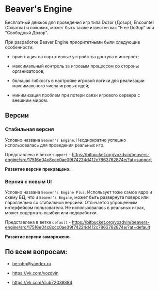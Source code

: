 # Beaver's Engine

Бесплатный движок для проведения игр типа Dozor (Дозор), Encounter (Схватка) и похожих, может быть также известен как "Free Do3op" или "Свободный Дозор".

При разработке Beaver Engine приоритетными были следующие особенности:

- ориентация на портативные устройства доступа в интернет;

- максимальный контроль за игровым процессом со стороны организаторов;

- большая гибкость в настройке игровой логики для реализации максимального числа игровых идей;

- минимизация проблем при потери связи игрового сервера с внешним миром.

## Версии

### Стабильная версия

Условно названа ```Beaver's Engine```. Неоднократно успешно использовалась для проведения реальных игр.

Представлена в ветке ```support``` - https://bitbucket.org/vozdvin/beavers-engine/src/17516e04c8ccc0ae09f74224d412c7863762874e/?at=support

__Развитие версии прекращено.__

### Версия с новым UI

Условно названа ```Beaver's Engine Plus```. Использует тоже самое ядро и схему БД, что и ```Beaver's Engine```, может быть развернута поверх или параллельно со стабильной версией. Отличается упрощенным интерфейсом пользователя. Не использовалась в реальных играх, может содержать ошибки или недоработки.

Представлена в ветке ```default``` - https://bitbucket.org/vozdvin/beavers-engine/src/17516e04c8ccc0ae09f74224d412c7863762874e/?at=default

__Развитие версии заморожено.__

## По всем вопросам:

- be-php@yandex.ru

- https://vk.com/vozdvin

- https://vk.com/club72038884